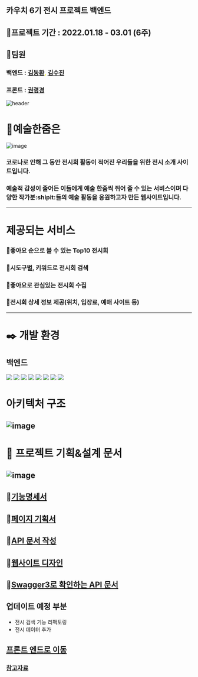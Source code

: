 ## 카우치 6기 전시 프로젝트 백엔드 
## :date:프로젝트 기간 : 2022.01.18 - 03.01 (6주)
## :busts_in_silhouette:팀원
### 백엔드 : <span style="color:yellow">[김동환](https://github.com/dhkimneer), [김수진](https://github.com/Suziny91)</span>
### 프론트 : [권령경](https://github.com/Lustellz)
![header](https://capsule-render.vercel.app/api?type=waving&reversal=true&color=timeGradient&height=400&text=예%20술%20한%20줌)

# :art:예술한줌은
![image](https://user-images.githubusercontent.com/78532880/156144922-b5be8c19-7771-43f9-ba0d-6152ce58cc32.png)
### 코로나로 인해 그 동안 전시회 활동이 적어진 우리들을 위한 전시 소개 사이트입니다.
### 예술적 감성이 줄어든 이들에게 예술 한줌씩 쥐어 줄 수 있는 서비스이며 다양한 작가분:shipit:들의 예술 활동을 응원하고자 만든 웹사이트입니다.

------

# 제공되는 서비스 
### :large_orange_diamond:좋아요 순으로 볼 수 있는 Top10 전시회
### :large_orange_diamond:시도구별, 키워드로 전시회 검색
### :large_orange_diamond:좋아요로 관심있는 전시회 수집
### :large_orange_diamond:전시회 상세 정보 제공(위치, 입장료, 예매 사이트 등)
------

# :black_nib: 개발 환경
## 백엔드
<img src="https://img.shields.io/badge/java-007396?style=flat-square&logo=java&logoColor=white"/>
<img src="https://img.shields.io/badge/Spring-6DB33F?style=flat-square&logo=Spring&logoColor=white"/>
<img src="https://img.shields.io/badge/Spring Boot -6DB33F?style=flat-square&logo=Spring Boot&logoColor=white"/>
<img src="https://img.shields.io/badge/SpringSecurity-6DB33F?style=flat-square&logo=SpringSecurity&logoColor=white"/>
<img src="https://img.shields.io/badge/Data JPA-6DB33F?style=flat-square&logo=&logoColor=white"/>
<img src="https://img.shields.io/badge/Postgresql -4479A1?style=flat-square&logo=Postgresql&logoColor=white"/>
<img src="https://img.shields.io/badge/Oauth-4285F4?style=flat-square&logo=Google&logoColor=blue"/>
<img src="https://img.shields.io/badge/Heroku -ff69b4?style=flat-square&logo=Heroku&logoColor=white"/>

# 아키텍처 구조 
## ![image](https://user-images.githubusercontent.com/78532880/156154326-6dd06304-4684-41e7-a9bb-df915cdec185.png)

# :bookmark_tabs: 프로젝트 기획&설계 문서
## ![image](https://user-images.githubusercontent.com/78532880/156139777-484159a3-96d9-44cc-9dc7-4557760864a5.png)
## :small_blue_diamond:[기능명세서](https://www.notion.so/SRS-ca78d049388b4780a046130f14a2e98a)
## :small_blue_diamond:[페이지 기획서](https://whimsical.com/2V5ptiBLhLfLuAQqhBL8Y5)
## :small_blue_diamond:[API 문서 작성](https://www.notion.so/API-d624478b7f5041cb8abdc68086c6015f)
## :small_blue_diamond:[웹사이트 디자인](https://www.figma.com/file/FUezGZ9a98iq4WDopOM16r/%EC%B9%B4%EC%9A%B0%EC%B9%98%EC%BD%94%EB%94%A96%EA%B8%B0-%EC%A0%84%EC%8B%9C-(Copy)-(Copy)?node-id=133949%3A182043)

## :small_blue_diamond:[Swagger3로 확인하는 API 문서](https://exhibition-here.herokuapp.com/swagger-ui/index.html)

## 업데이트 예정 부분
- 전시 검색 기능 리팩토링
- 전시 데이터 추가 

## [프론트 엔드로 이동](https://github.com/Couch-Coders/6th-exhibition-fe)


### [참고자료](https://www.notion.so/997ce0e4f6864394b3be7b63c400c35b)
